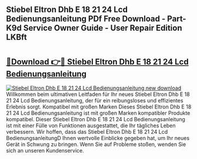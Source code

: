 ## Stiebel Eltron Dhb E 18 21 24 Lcd Bedienungsanleitung PDf Free Download - Part-K9d Service Owner Guide - User Repair Edition LKBft

# <h2><a href="http://df35ruh.blite.top/?on=Stiebel+Eltron+Dhb+E+18+21+24+Lcd+Bedienungsanleitung">🔗Download 👉🔴 Stiebel Eltron Dhb E 18 21 24 Lcd Bedienungsanleitung</a></h2>

[![Stiebel Eltron Dhb E 18 21 24 Lcd Bedienungsanleitung new download](https://i.imgur.com/lujVjoI.png)](http://df35ruh.blite.top/?on=Stiebel+Eltron+Dhb+E+18+21+24+Lcd+Bedienungsanleitung)
Willkommen beim ultimativen Leitfaden für Ihr neues Stiebel Eltron Dhb E 18 21 24 Lcd Bedienungsanleitung, der für ein reibungsloses und effizientes Erlebnis sorgt. Kompatibel mit großen Marken Dieses Stiebel Eltron Dhb E 18 21 24 Lcd Bedienungsanleitung ist mit großen Marken kompatibler Produkte kompatibel. Dieser Stiebel Eltron Dhb E 18 21 24 Lcd Bedienungsanleitung ist mit einer Fülle von Funktionen ausgestattet, die Ihr tägliches Leben verbessern. Wir hoffen, dass das Stiebel Eltron Dhb E 18 21 24 Lcd BedienungsanleitungD Ihnen wertvolle Einblicke gegeben hat, um Ihr neues Gerät in Schwung zu bringen. Wenn Sie auf Probleme stoßen, wenden Sie sich an unseren Kundenservice.
